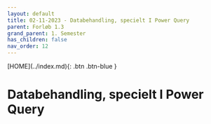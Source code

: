 ```yaml
---
layout: default
title: 02-11-2023 - Databehandling, specielt I Power Query
parent: Forløb 1.3
grand_parent: 1. Semester
has_children: false
nav_order: 12
---
```


<span class="fs-1">
[HOME](../index.md){: .btn .btn-blue }
</span>

# Databehandling, specielt I Power Query

